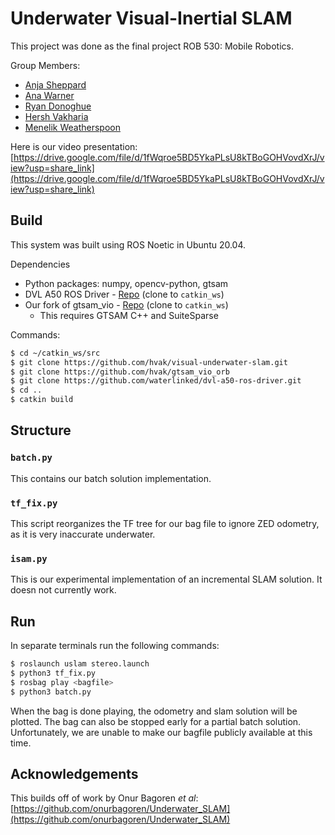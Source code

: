 # Underwater Visual-Inertial SLAM

This project was done as the final project ROB 530: Mobile Robotics.

Group Members:
- [Anja Sheppard](https://github.com/amstrudy)
- [Ana Warner](https://github.com/aswarner)
- [Ryan Donoghue](https://github.com/rdonoghu-umich)
- [Hersh Vakharia](https://github.com/hvak)
- [Menelik Weatherspoon](https://github.com/menelik002)

Here is our video presentation: [https://drive.google.com/file/d/1fWqroe5BD5YkaPLsU8kTBoGOHVovdXrJ/view?usp=share_link](https://drive.google.com/file/d/1fWqroe5BD5YkaPLsU8kTBoGOHVovdXrJ/view?usp=share_link)

## Build
This system was built using ROS Noetic in Ubuntu 20.04.

Dependencies
- Python packages: numpy, opencv-python, gtsam
- DVL A50 ROS Driver - [Repo](https://github.com/waterlinked/dvl-a50-ros-driver.git) (clone to ```catkin_ws```)
- Our fork of gtsam_vio - [Repo](https://github.com/hvak/gtsam_vio_orb) (clone to ```catkin_ws```)
    - This requires GTSAM C++ and SuiteSparse

Commands:
```bash
$ cd ~/catkin_ws/src
$ git clone https://github.com/hvak/visual-underwater-slam.git
$ git clone https://github.com/hvak/gtsam_vio_orb
$ git clone https://github.com/waterlinked/dvl-a50-ros-driver.git
$ cd ..
$ catkin build
```

## Structure
### ```batch.py```
This contains our batch solution implementation.

### ```tf_fix.py```
This script reorganizes the TF tree for our bag file to ignore ZED odometry, as it is very inaccurate underwater.

### ```isam.py```
This is our experimental implementation of an incremental SLAM solution. It doesn not currently work.

## Run
In separate terminals run the following commands:

```bash
$ roslaunch uslam stereo.launch
$ python3 tf_fix.py
$ rosbag play <bagfile>
$ python3 batch.py
```
When the bag is done playing, the odometry and slam solution will be plotted. The bag can also be stopped early for a partial batch solution. Unfortunately, we are unable to make our bagfile publicly available at this time.

## Acknowledgements
This builds off of work by Onur Bagoren *et al*: [https://github.com/onurbagoren/Underwater_SLAM](https://github.com/onurbagoren/Underwater_SLAM)

